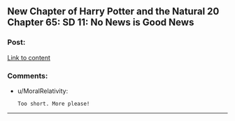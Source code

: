 ## New Chapter of Harry Potter and the Natural 20 Chapter 65: SD 11: No News is Good News

### Post:

[Link to content](https://www.fanfiction.net/s/8096183/65/Harry-Potter-and-the-Natural-20)

### Comments:

- u/MoralRelativity:
  ```
  Too short. More please!
  ```

---

